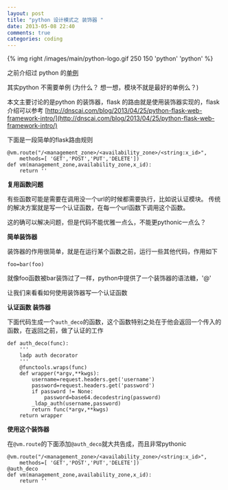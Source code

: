 ```yaml
---
layout: post
title: "python 设计模式之 装饰器 "
date: 2013-05-08 22:40
comments: true
categories: coding
---
```


{% img right /images/main/python-logo.gif 250 150 'python' 'python' %}

之前介绍过 python 的[单例](http://dnscai.com/blog/2013/04/25/python-singleton/)


其实python 不需要单例 (为什么？ 想一想，模块不就是最好的单例么？)


本文主要讨论的是python 的装饰器，flask 的路由就是使用装饰器实现的，flask介绍可以参考 [http://dnscai.com/blog/2013/04/25/python-flask-web-framework-intro/](http://dnscai.com/blog/2013/04/25/python-flask-web-framework-intro/)

<!--more-->
下面是一段简单的flask路由规则

```
@vm.route("/<management_zone>/<availability_zone>/<string:x_id>",
    methods=[ 'GET','POST','PUT','DELETE'])
def vm(management_zone,availability_zone,x_id):
    return ''

```

**复用函数问题**

有些函数可能是需要在调用没一个url的时候都需要执行，比如说认证模块。
传统的解决方案就是写一个认证函数，在每一个url函数下调用这个函数。

这的确可以解决问题，但是代码不能优雅一点么，不能更pythonic一点么？ 

**简单装饰器**

装饰器的作用很简单，就是在运行某个函数之前，运行一些其他代码，作用如下

```
foo=bar(foo)
```

就像foo函数被bar装饰过了一样，python中提供了一个装饰器的语法糖，'@'

让我们来看看如何使用装饰器写一个认证函数


**认证函数 装饰器**

下面代码生成一个`auth_deco`的函数，这个函数特别之处在于他会返回一个传入的函数，在返回之前，做了认证的工作

```
def auth_deco(func):
    '''
    ladp auth decorator
    '''
    @functools.wraps(func)
    def wrapper(*argv,**kwgs):
        username=request.headers.get('username')
        password=request.headers.get('password')
        if password != None:
            password=base64.decodestring(password)
        _ldap_auth(username,password)
        return func(*argv,**kwgs)
    return wrapper

```

**使用这个装饰器**

在`@vm.route`的下面添加`@auth_deco`就大共告成，而且非常pythonic

```
@vm.route("/<management_zone>/<availability_zone>/<string:x_id>",
    methods=[ 'GET','POST','PUT','DELETE'])
@auth_deco
def vm(management_zone,availability_zone,x_id):
    return ''
```

